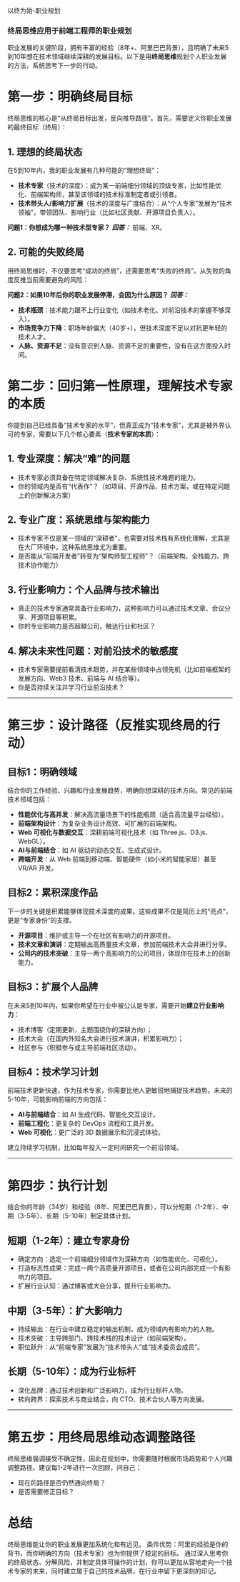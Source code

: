 以终为始-职业规划


### **终局思维应用于前端工程师的职业规划**

职业发展的关键阶段，拥有丰富的经验（8年+、阿里巴巴背景），且明确了未来5到10年想在技术领域继续深耕的发展目标。以下是用**终局思维**规划个人职业发展的方法，系统思考下一步的行动。


# **第一步：明确终局目标**

终局思维的核心是“从终局目标出发，反向推导路径”。首先，需要定义你职业发展的最终目标（终局）：

## **1. 理想的终局状态**
在5到10年内，我的职业发展有几种可能的“理想终局”：
- **技术专家**（技术的深度）：成为某一前端细分领域的顶级专家，比如性能优化、前端架构师，甚至该领域的技术标准制定者或引领者。
- **技术带头人/影响力扩展**（技术的深度与广度结合）：从“个人专家”发展为“技术领袖”，带领团队、影响行业（比如社区贡献、开源项目负责人）。

**问题1：你想成为哪一种技术型专家？**
***回答：***
前端、XR。


## **2. 可能的失败终局**
用终局思维时，不仅要思考“成功的终局”，还需要思考“失败的终局”。从失败的角度反推当前需要避免的风险：

**问题2：如果10年后你的职业发展停滞，会因为什么原因？**
***回答：***
- **技术瓶颈**：技术能力跟不上行业变化（如技术老化、对前沿技术的掌握不够深入）。
- **市场竞争力下降**：职场年龄偏大（40岁+），但技术深度不足以对抗更年轻的技术人才。
- **人脉、资源不足**：没有意识到人脉、资源不足的重要性，没有在这方面投入时间。

# **第二步：回归第一性原理，理解技术专家的本质**

你提到自己已经具备“技术专家的水平”，但真正成为“技术专家”，尤其是被外界认可的专家，需要以下几个核心要素（**技术专家的本质**）：

## **1. 专业深度：解决“难”的问题**
- 技术专家必须具备在特定领域解决复杂、系统性技术难题的能力。
- 你的领域内是否有“代表作”？（如项目、开源作品、技术方案，或在特定问题上的创新解决方案）

## **2. 专业广度：系统思维与架构能力**
- 技术专家不仅是某一领域的“深耕者”，也需要对技术栈有系统化理解，尤其是在大厂环境中，这种系统思维尤为重要。
- 是否能从“前端开发者”转变为“架构师型工程师”？（前端架构、全栈能力、跨技术协作能力）

## **3. 行业影响力：个人品牌与技术输出**
- 真正的技术专家通常具备行业影响力，这种影响力可以通过技术文章、会议分享、开源项目等积累。
- 你的专业影响力是否超越公司，触达行业和社区？

## **4. 解决未来性问题：对前沿技术的敏感度**
- 技术专家需要提前看清技术趋势，并在某些领域中占领先机（比如前端框架的发展方向、Web3 技术、前端与 AI 结合等）。
- 你是否持续关注并学习行业前沿技术？

---

# **第三步：设计路径（反推实现终局的行动）**

## **目标1：明确领域**
结合你的工作经验、兴趣和行业发展趋势，明确你想深耕的技术方向。常见的前端技术领域包括：
- **性能优化与高并发**：解决高流量场景下的性能瓶颈（适合高流量平台经验）。
- **前端架构设计**：为复杂业务设计高效、可扩展的前端架构。
- **Web 可视化与数据交互**：深耕前端可视化技术（如 Three.js、D3.js、WebGL）。
- **AI与前端结合**：如 AI 驱动的动态交互、生成式设计。
- **跨端开发**：从 Web 前端到移动端、智能硬件（如小米的智能家居）甚至 VR/AR 开发。

## **目标2：累积深度作品**
下一步的关键是积累能够体现技术深度的成果。这些成果不仅是简历上的“亮点”，更是“专家身份”的支撑。

- **开源项目**：维护或主导一个在社区有影响力的开源项目。
- **技术文章和演讲**：定期输出高质量技术文章，参加前端技术大会并进行分享。
- **公司内的技术突破**：主导一两个高影响力的公司项目，体现你在技术上的创新能力。

## **目标3：扩展个人品牌**
在未来5到10年内，如果你希望在行业中被公认是专家，需要开始**建立行业影响力**：
- 技术博客（定期更新，主题围绕你的深耕方向）；
- 技术大会（在国内外知名大会进行技术演讲，积累影响力）；
- 社区参与（积极参与或主导前端社区活动）。

## **目标4：技术学习计划**
前端技术更新快速，作为技术专家，你需要比他人更敏锐地捕捉技术趋势。未来的5-10年，可能影响前端的方向包括：
- **AI与前端结合**：如 AI 生成代码、智能化交互设计。
- **前端工程化**：更复杂的 DevOps 流程和工具开发。
- **Web 可视化**：更广泛的 3D 数据展示和沉浸式体验。

建立持续学习机制，比如每年投入一定时间研究一个前沿领域。

---

# **第四步：执行计划**

结合你的年龄（34岁）和经验（8年、阿里巴巴背景），可以分短期（1-2年）、中期（3-5年）、长期（5-10年）制定具体计划。

## **短期（1-2年）：建立专家身份**
- 确定方向：选定一个前端细分领域作为深耕方向（如性能优化、可视化）。
- 打造标志性成果：完成一两个高质量开源项目，或者在公司内部完成一个有影响力的项目。
- 扩展行业认知：通过博客或大会分享，提升行业影响力。

## **中期（3-5年）：扩大影响力**
- 持续输出：在行业中建立稳定的输出机制，成为领域内有影响力的人物。
- 技术突破：主导跨部门、跨技术栈的技术设计（如前端架构）。
- 职位跃升：从“前端专家”发展为“技术带头人”或“技术委员会成员”。

## **长期（5-10年）：成为行业标杆**
- 深化品牌：通过技术创新和广泛影响力，成为行业标杆人物。
- 转向跨界：探索技术与商业结合，向 CTO、技术合伙人等方向发展。

---

# **第五步：用终局思维动态调整路径**

终局思维强调接受不确定性，因此在规划中，你需要随时根据市场趋势和个人兴趣调整路径。建议每1-2年进行一次回顾，问自己：
- 现在的路径是否仍然通向终局？
- 是否需要修正目标？

# **总结**

终局思维能让你的职业发展更加系统化和有远见。
条件优势：阿里的经验是你的背书，而你明确的方向（技术专家）也为你提供了稳定的目标。
通过深入思考你的终局状态、分解风险，并制定具体可操作的计划，你可以更加从容地走向一个技术专家的未来，同时建立属于自己的技术品牌，在行业中留下更深刻的印记。
